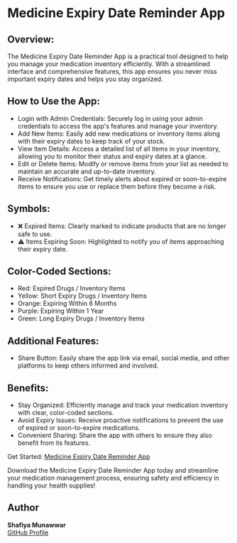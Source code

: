# Medicine Expiry Date Reminder App

## Overview: 
The Medicine Expiry Date Reminder App is a practical tool designed to help you manage your medication inventory efficiently. With a streamlined interface and comprehensive features, this app ensures you never miss important expiry dates and helps you stay organized.

## How to Use the App:
- Login with Admin Credentials: Securely log in using your admin credentials to access the app's features and manage your inventory.
- Add New Items: Easily add new medications or inventory items along with their expiry dates to keep track of your stock.
- View Item Details: Access a detailed list of all items in your inventory, allowing you to monitor their status and expiry dates at a glance.
- Edit or Delete Items: Modify or remove items from your list as needed to maintain an accurate and up-to-date inventory.
- Receive Notifications: Get timely alerts about expired or soon-to-expire items to ensure you use or replace them before they become a risk.

## Symbols:
- ❌ Expired Items: Clearly marked to indicate products that are no longer safe to use.
- ⚠️ Items Expiring Soon: Highlighted to notify you of items approaching their expiry date.

## Color-Coded Sections:
- Red: Expired Drugs / Inventory Items
- Yellow: Short Expiry Drugs / Inventory Items
- Orange: Expiring Within 6 Months
- Purple: Expiring Within 1 Year
- Green: Long Expiry Drugs / Inventory Items

## Additional Features:
- Share Button: Easily share the app link via email, social media, and other platforms to keep others informed and involved.

## Benefits:
- Stay Organized: Efficiently manage and track your medication inventory with clear, color-coded sections.
- Avoid Expiry Issues: Receive proactive notifications to prevent the use of expired or soon-to-expire medications.
- Convenient Sharing: Share the app with others to ensure they also benefit from its features.

Get Started: [Medicine Expiry Date Reminder App](https://Safeeya-Munawwar.github.io/Medicine-Expiry-Date-Reminder-App/)

Download the Medicine Expiry Date Reminder App today and streamline your medication management process, ensuring safety and efficiency in handling your health supplies!

## Author
**Shafiya Munawwar**  
[GitHub Profile](https://github.com/Safeeya-Munawwar)
